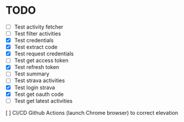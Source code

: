 # TODO

- [ ] Test activity fetcher
- [ ] Test filter activities
- [x] Test credentials
- [x] Test extract code
- [x] Test request credentials
- [ ] Test get access token
- [x] Test refresh token
- [ ] Test summary
- [ ] Test strava activities
- [x] Test login strava
- [x] Test get oauth code
- [ ] Test get latest activities

[ ] CI/CD Github Actions (launch Chrome browser) to correct elevation
